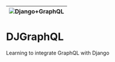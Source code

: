 | ![Django+GraphQL](https://miro.medium.com/max/720/1*jLrvxW83rre-25Nrhk-tww.png) |
| :--: | 
# DJGraphQL
Learning to integrate GraphQL with Django